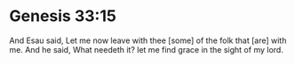 # Genesis 33:15

And Esau said, Let me now leave with thee [some] of the folk that [are] with me. And he said, What needeth it? let me find grace in the sight of my lord.